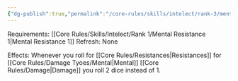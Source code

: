 ```yaml
---
{"dg-publish":true,"permalink":"/core-rules/skills/intelect/rank-3/mentally-hardened/"}
---
```


Requirements: [[Core Rules/Skills/Intelect/Rank 1/Mental Resistance 1\|Mental Resistance 1]]
Refresh: None

Effects:
Whenever you roll for [[Core Rules/Resistances\|Resistances]] for [[Core Rules/Damage Tyoes/Mental\|Mental]] [[Core Rules/Damage\|Damage]] you roll 2 dice instead of 1.